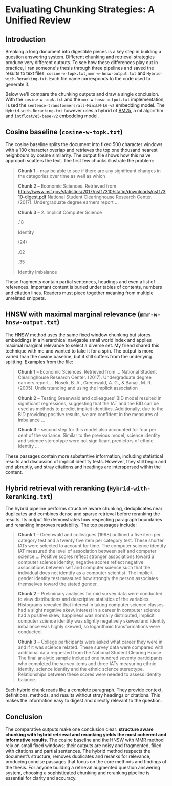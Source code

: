 # Evaluating Chunking Strategies: A Unified Review

## Introduction

Breaking a long document into digestible pieces is a key step in building a question answering system.  Different chunking and retrieval strategies produce very different outputs.  To see how these differences play out in practice, I ran someone's thesis through three pipelines and saved the results to text files: `cosine-w-topk.txt`, `mmr-w-hnsw-output.txt` and `Hybrid-with-Reranking.txt`.  Each file name corresponds to the code used to generate it.  

Below we'll compare the chunking outputs and draw a single conclusion. With the `cosine-w-topk.txt` and the `mmr-w-hnsw-output.txt` implementation, I used the `sentence-transformers/all-MiniLM-L6-v2` embedding model. The `Hybrid-with-Reranking.txt` however uses a hybrid of [BM25](https://zilliz.com/learn/mastering-bm25-a-deep-dive-into-the-algorithm-and-application-in-milvus), a ml algorithm and `intfloat/e5-base-v2` embedding model. 

## Cosine baseline (`cosine-w-topk.txt`)

The cosine baseline splits the document into fixed 500 character windows with a 100 character overlap and retrieves the top one thousand nearest neighbours by cosine similarity.  The output file shows how this naive approach scatters the text.  The first few chunks illustrate the problem:

> **Chunk 1** – may be able to see if there are any significant changes in the categories over time as well as which
>
> **Chunk 2** – Economic Sciences. Retrieved from https://www.nsf.gov/statistics/2017/nsf17310/static/downloads/nsf17310-digest.pdf National Student Clearinghouse Research Center. (2017). Undergraduate degree earners report …
>
> **Chunk 3** – 2. Implicit Computer Science
> 
> .18
> 
> Identity
> 
> (24)
> 
>
> .02
> 
> .35
> 
> Identity Imbalance

These fragments contain partial sentences, headings and even a list of references.  Important content is buried under tables of contents, numbers and citation lines.  Readers must piece together meaning from multiple unrelated snippets.

## HNSW with maximal marginal relevance (`mmr-w-hnsw-output.txt`)

The HNSW method uses the same fixed window chunking but stores embeddings in a hierarchical navigable small world index and applies maximal marginal relevance to select a diverse set.  My friend shared this technique with me and wanted to take it for a spin. The output is more varied than the cosine baseline, but it still suffers from the underlying splitting.  Examples from the file:

> **Chunk 1** – Economic Sciences. Retrieved from … National Student Clearinghouse Research Center. (2017). Undergraduate degree earners report … Nosek, B. A., Greenwald, A. G., & Banaji, M. R. (2005). Understanding and using the implicit association
>
> **Chunk 2** – Testing Greenwald and colleagues’ BID model resulted in significant regressions, suggesting that the IAT and the BID can be used as methods to predict implicit identities.  Additionally, due to the BID providing positive results, we are confident in the measures of imbalance …
>
> **Chunk 3** – second step for this model also accounted for four per cent of the variance.  Similar to the previous model, science identity and science stereotype were not significant predictors of ethnic identity …

These passages contain more substantive information, including statistical results and discussion of implicit identity tests.  However, they still begin and end abruptly, and stray citations and headings are interspersed within the content.

## Hybrid retrieval with reranking (`Hybrid-with-Reranking.txt`)

The hybrid pipeline performs structure aware chunking, deduplicates near duplicates and combines dense and sparse retrieval before reranking the results.  Its output file demonstrates how respecting paragraph boundaries and reranking improves readability.  The top passages include:

> **Chunk 1** – Greenwald and colleagues (1998) outlined a five item per category test and a twenty five item per category test.  These shorter IATs were selected to account for time.  The computer science identity IAT measured the level of association between self and computer science … Positive scores reflect stronger associations toward a computer science identity; negative scores reflect negative associations between self and computer science such that the individual does not identify as a computer scientist.  The implicit gender identity test measured how strongly the person associates themselves toward the stated gender.
>
> **Chunk 2** – Preliminary analyses for mid survey data were conducted to view distributions and descriptive statistics of the variables.  Histograms revealed that interest in taking computer science classes had a slight negative skew, interest in a career in computer science had a positive skew, happiness was normally distributed, implicit computer science identity was slightly negatively skewed and identity imbalance was highly skewed, so logarithmic transformations were conducted.
>
> **Chunk 3** – College participants were asked what career they were in and if it was science related.  These survey data were compared with additional data requested from the National Student Clearing House.  The final analytic sample included one hundred seventy participants who completed the survey items and three IATs measuring ethnic identity, science identity and the ethnic science stereotype.  Relationships between these scores were needed to assess identity balance.

Each hybrid chunk reads like a complete paragraph.  They provide context, definitions, methods, and results without stray headings or citations.  This makes the information easy to digest and directly relevant to the question.

## Conclusion

The comparative outputs make one conclusion clear: **structure aware chunking with hybrid retrieval and reranking yields the most coherent and informative results**.  The cosine baseline and the HNSW with MMR method rely on small fixed windows; their outputs are noisy and fragmented, filled with citations and partial sentences.  The hybrid method respects the document’s structure, removes duplicates and reranks for relevance, producing concise passages that focus on the core methods and findings of the thesis.  For anyone building a retrieval augmented question answering system, choosing a sophisticated chunking and reranking pipeline is essential for clarity and accuracy.
